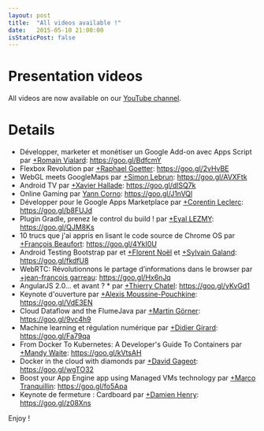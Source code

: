 ```yaml
---
layout: post
title:  "All videos available !"
date:   2015-05-10 21:00:00
isStaticPost: false
---
```

# Presentation videos

All videos are now available on our <a href="https://www.youtube.com/playlist?list=PLjgOQrtHWokjXE5FFW3yCoowy4Y8D6nJA">YouTube channel</a>.

# Details

* Développer, marketer et monétiser un Google Add-on avec Apps Script par [+Romain Vialard](https://plus.google.com/+RomainVialard-public): https://goo.gl/BdfcmY
* Flexbox Revolution par [+Raphael Goetter](https://plus.google.com/+RaphaelGoetter): https://goo.gl/2vHvBE
* WebGL meets GoogleMaps par [+Simon Lebrun](https://plus.google.com/+SimonLebrungPartner): https://goo.gl/AVXFtk
* Android TV par [+Xavier Hallade](https://plus.google.com/u/0/b/100575125902423385750/+XavierHallade): https://goo.gl/dlSQ7k
* Online Gaming par [Yann Corno](https://twitter.com/days_of_wonder): https://goo.gl/J1nVQl
* Développer pour le Google Apps Marketplace par [+Corentin Leclerc](https://plus.google.com/112423581586242580118): https://goo.gl/b8FUJd
* Plugin Gradle, prenez le control du build ! par [+Eyal LEZMY](https://plus.google.com/+EyalLEZMY): https://goo.gl/QJM8Ks
* 10 trucs que j'ai appris en lisant le code source de Chrome OS par [+François Beaufort](https://plus.google.com/+FrancoisBeaufort): https://goo.gl/4YkI0U
* Android Testing Bootstrap par et [+Florent Noël](https://plus.google.com/105610682092905992183) et [+Sylvain Galand](https://plus.google.com/107647677528617179035): https://goo.gl/fkdfU8
* WebRTC: Révolutionnons le partage d’informations dans le browser par [+jean-francois garreau](https://plus.google.com/+jeanfrancoisgarreau): https://goo.gl/Hx6nJq
* AngularJS 2.0… et avant ? * par [+Thierry Chatel](https://plus.google.com/+ThierryChatel): https://goo.gl/yKvGd1
* Keynote d'ouverture par [+Alexis Moussine-Pouchkine](https://plus.google.com/+AlexisMP): https://goo.gl/VdE3EN
* Cloud Dataflow and the FlumeJava par [+Martin Görner](https://plus.google.com/+MartinGorner): https://goo.gl/9vc4h9
* Machine learning et régulation numérique par [+Didier Girard](https://plus.google.com/+DidierGirard): https://goo.gl/Fa79qa
* From Docker To Kubernetes: A Developer's Guide To Containers par [+Mandy Waite](https://plus.google.com/+MandyWaite): https://goo.gl/kVtsAH
* Docker in the cloud with diamonds par [+David Gageot](https://plus.google.com/+DavidGageot): https://goo.gl/wgTO32
* Boost your App Engine app using Managed VMs technology par [+Marco Tranquillin](https://plus.google.com/+MarcoTranquillin): https://goo.gl/fo5Apa
* Keynote de fermeture : Cardboard par [+Damien Henry](https://plus.google.com/104182511428931516332): https://goo.gl/z08Xns

Enjoy !




